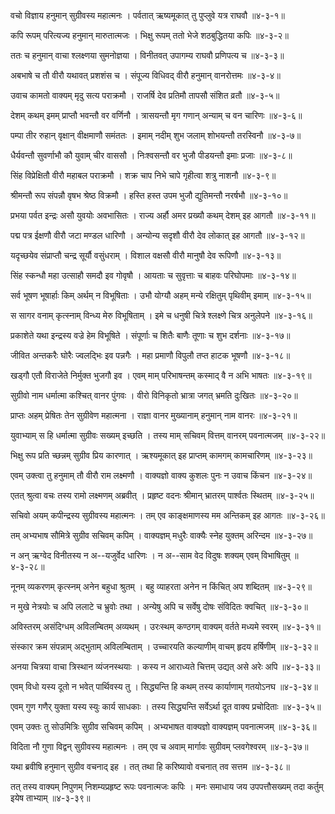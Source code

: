 वचो विज्ञाय हनुमान् सुग्रीवस्य महात्मनः ।
पर्वतात् ऋष्यमूकात् तु पुप्लुवे यत्र राघवौ ॥४-३-१॥

कपि रूपम् परित्यज्य हनुमान् मारुतात्मजः ।
भिक्षु रूपम् ततो भेजे शठबुद्धितया कपिः ॥४-३-२॥

ततः च हनुमान् वाचा श्लक्ष्णया सुमनोज्ञया ।
विनीतवत् उपागम्य राघवौ प्रणिपत्य च ॥४-३-३॥

अबभाषे च तौ वीरौ यथावत् प्रशशंस च ।
संपूज्य विधिवद् वीरौ हनुमान् वानरोत्तमः ॥४-३-४॥

उवाच कामतो वाक्यम् मृदु सत्य पराक्रमौ ।
राजर्षि देव प्रतिमौ तापसौ संशित व्रतौ ॥४-३-५॥

देशम् कथम् इमम् प्राप्तौ भवन्तौ वर वर्णिनौ ।
त्रासयन्तौ मृग गणान् अन्याम् च वन चारिणः ॥४-३-६॥

पम्पा तीर रुहान् वृक्षान् वीक्षमाणौ समंततः ।
इमाम् नदीम् शुभ जलाम् शोभयन्तौ तरस्विनौ ॥४-३-७॥

धैर्यवन्तौ सुवर्णाभौ कौ युवाम् चीर वाससौ ।
निःश्वसन्तौ वर भुजौ पीडयन्तौ इमाः प्रजाः ॥४-३-८॥

सिंह विप्रेक्षितौ वीरौ महाबल पराक्रमौ ।
शक्र चाप निभे चापे गृहीत्वा शत्रु नाशनौ ॥४-३-९॥

श्रीमन्तौ रूप संपन्नौ वृषभ श्रेष्ठ विक्रमौ ।
हस्ति हस्त उपम भुजौ द्युतिमन्तौ नरर्षभौ ॥४-३-१०॥

प्रभया पर्वत इन्द्रः असौ युवयोः अवभासितः ।
राज्य अर्हौ अमर प्रख्यौ कथम् देशम् इह आगतौ ॥४-३-११॥

पद्म पत्र ईक्षणौ वीरौ जटा मण्डल धारिणौ ।
अन्योन्य सदृशौ वीरौ देव लोकात् इह आगतौ ॥४-३-१२॥

यदृच्छयेव संप्राप्तौ चन्द्र सूर्यौ वसुंधराम् ।
विशाल वक्षसौ वीरौ मानुषौ देव रूपिणौ ॥४-३-१३॥

सिंह स्कन्धौ महा उत्साहौ समदौ इव गोवृषौ ।
आयताः च सुवृत्ताः च बाहवः परिघोपमाः ॥४-३-१४॥

सर्व भूषण भूषार्हाः किम् अर्थम् न विभूषिताः ।
उभौ योग्यौ अहम् मन्ये रक्षितुम् पृथिवीम् इमाम् ॥४-३-१५॥

स सागर वनाम् कृत्स्नाम् विन्ध्य मेरु विभूषिताम् ।
इमे च धनुषी चित्रे श्लक्ष्णे चित्र अनुलेपने ॥४-३-१६॥

प्रकाशेते यथा इन्द्रस्य वज्रे हेम विभूषिते ।
संपूर्णाः च शितैः बाणैः तूणाः च शुभ दर्शनाः ॥४-३-१७॥

जीवित अन्तकरैः घोरैः ज्वलद्भिः इव पन्नगैः ।
महा प्रमाणौ विपुलौ तप्त हाटक भूषणौ ॥४-३-१८॥

खड्गौ एतौ विराजेते निर्मुक्त भुजगौ इव ।
एवम् माम् परिभाषन्तम् कस्माद् वै न अभि भाषतः ॥४-३-१९॥

सुग्रीवो नाम धर्मात्मा कश्चित् वानर पुंगवः ।
वीरो विनिकृतो भ्रात्रा जगत् भ्रमति दुःखितः ॥४-३-२०॥

प्राप्तः अहम् प्रेषितः तेन सुग्रीवेण महात्मना ।
राज्ञा वानर मुख्यानाम् हनुमान् नाम वानरः ॥४-३-२१॥

युवाभ्याम् स हि धर्मात्मा सुग्रीवः सख्यम् इच्छति ।
तस्य माम् सचिवम् वित्तम् वानरम् पवनात्मजम् ॥४-३-२२॥

भिक्षु रूप प्रति च्छन्नम् सुग्रीव प्रिय कारणात् ।
ऋश्यमूकात् इह प्राप्तम् कामगम् कामचारिणम् ॥४-३-२३॥

एवम् उक्त्वा तु हनुमाम् तौ वीरौ राम लक्ष्मणौ ।
वाक्यज्ञो वाक्य कुशलः पुनः न उवाच किंचन ॥४-३-२४॥

एतत् श्रुत्वा वचः तस्य रामो लक्ष्मणम् अब्रवीत् ।
प्रहृष्ट वदनः श्रीमान् भ्रातरम् पार्श्वतः स्थितम् ॥४-३-२५॥

सचिवो अयम् कपीन्द्रस्य सुग्रीवस्य महात्मनः ।
तम् एव काङ्क्षमाणस्य मम अन्तिकम् इह आगतः ॥४-३-२६॥

तम् अभ्यभाष सौमित्रे सुग्रीव सचिवम् कपिम् ।
वाक्यज्ञम् मधुरैः वाक्यैः स्नेह युक्तम् अरिन्दम ॥४-३-२७॥

न अन् ऋग्वेद विनीतस्य न अ\-\-यजुर्वेद धारिणः ।
न अ\-\-साम वेद विदुषः शक्यम् एवम् विभाषितुम् ॥४-३-२८॥

नूनम् व्यकरणम् कृत्स्नम् अनेन बहुधा श्रुतम् ।
बहु व्याहरता अनेन न किंचित् अप शब्दितम् ॥४-३-२९॥

न मुखे नेत्रयोः च अपि ललाटे च भ्रुवोः तथा ।
अन्येषु अपि च सर्वेषु दोषः संविदितः क्वचित् ॥४-३-३०॥

अविस्तरम् असंदिग्धम् अविलम्बितम् अव्यथम् ।
उरःस्थम् कण्ठगम् वाक्यम् वर्तते मध्यमे स्वरम् ॥४-३-३१॥

संस्कार क्रम संपन्नाम् अद्भुताम् अविलम्बिताम् ।
उच्चारयति कल्याणीम् वाचम् हृदय हर्षिणीम् ॥४-३-३२॥

अनया चित्रया वाचा त्रिस्थान व्यंजनस्थयाः ।
कस्य न आराध्यते चित्तम् उद्यत् असे अरेः अपि ॥४-३-३३॥

एवम् विधो यस्य दूतो न भवेत् पार्थिवस्य तु ।
सिद्ध्यन्ति हि कथम् तस्य कार्याणाम् गतयोऽनघ ॥४-३-३४॥

एवम् गुण गणैर् युक्ता यस्य स्युः कार्य साधकाः ।
तस्य सिद्ध्यन्ति सर्वेऽर्था दूत वाक्य प्रचोदिताः ॥४-३-३५॥

एवम् उक्तः तु सोउमित्रिः सुग्रीव सचिवम् कपिम् ।
अभ्यभाषत वाक्यज्ञो वाक्यज्ञम् पवनात्मजम् ॥४-३-३६॥

विदिता नौ गुणा विद्वन् सुग्रीवस्य महात्मनः ।
तम् एव च अवाम् मार्गावः सुग्रीवम् प्लवगेश्वरम् ॥४-३-३७॥

यथा ब्रवीषि हनुमान् सुग्रीव वचनाद् इह ।
तत् तथा हि करिष्यावो वचनात् तव सत्तम ॥४-३-३८॥

तत् तस्य वाक्यम् निपुणम् निशम्यप्रहृष्ट रूपः पवनात्मजः कपिः ।
मनः समाधाय जय उपपत्तौसख्यम् तदा कर्तुम् इयेष ताभ्याम् ॥४-३-३९॥

